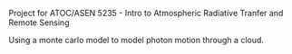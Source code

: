 Project for ATOC/ASEN 5235 - Intro to Atmospheric Radiative Tranfer and Remote Sensing

Using a monte carlo model to model photon motion through a cloud.
